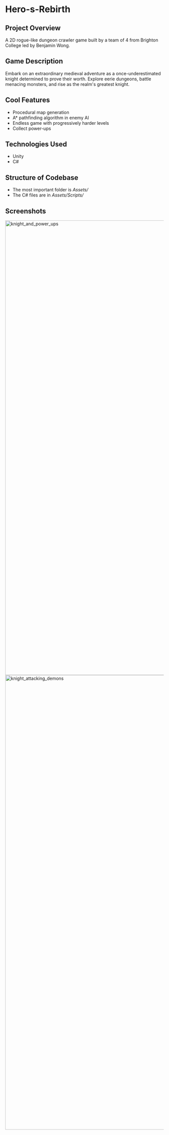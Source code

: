 # Hero-s-Rebirth

## Project Overview
A 2D rogue-like dungeon crawler game built by a team of 4 from Brighton College led by Benjamin Wong. 

## Game Description
Embark on an extraordinary medieval adventure as a once-underestimated knight determined to prove their worth. Explore eerie dungeons, battle menacing monsters, and rise as the realm's greatest knight.

## Cool Features
- Procedural map generation
- A* pathfinding algorithm in enemy AI
- Endless game with progressively harder levels
- Collect power-ups

## Technologies Used
- Unity
- C#

## Structure of Codebase
- The most important folder is *Assets/*
- The C# files are in *Assets/Scripts/*


## Screenshots
<img width="1440" alt="knight_and_power_ups" src="https://github.com/benbenwsh/Hero-s-Rebirth/assets/38101123/6c2f4e46-c19e-44f2-8cc4-af33367596e2">
<img width="1440" alt="knight_attacking_demons" src="[https://github.com/benbenwsh/Hero-s-Rebirth/assets/38101123/6c2f4e46-c19e-44f2-8cc4-af33367596e2](https://github.com/benbenwsh/Hero-s-Rebirth/assets/38101123/690c677a-50d4-4d6e-bcc0-a0e42cb87ce9)">
